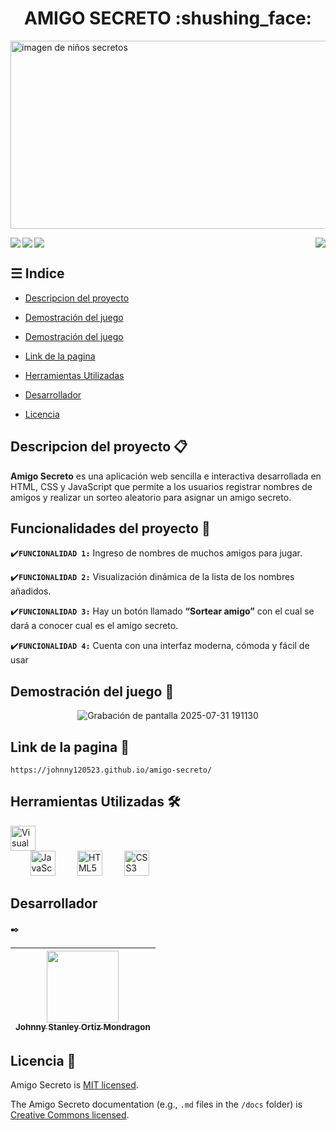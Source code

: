 <h1 align="center" > AMIGO SECRETO :shushing_face: </h1>
<img width="1047" height="301" alt="imagen de niños secretos" src="https://github.com/user-attachments/assets/d3b9477d-e6d6-42e4-a268-9a10841b01a4" />
<p >
  <img align="left" src="https://img.shields.io/badge/STATUS-CULMINADO-green"/>
  <img src="https://img.shields.io/github/stars/camilafernanda?style=social"/>
  <img align="right"src="https://img.shields.io/badge/npm-1.0.0-red"/>
  <img align="left"src="https://img.shields.io/badge/FINALIZACION-31/Julio/2025-blue"/>
</p>

## ☰ Indice 

- [Descripcion del proyecto](#Descripcion-del-proyecto)
  
- [Demostración del juego](#Demostración-del-juego)

- [Demostración del juego](#Demostración-del-juego)

- [Link de la pagina](#Link-de-la-pagina)

- [Herramientas Utilizadas](#Herramientas-Utilizadas)

- [Desarrollador](#Desarrollador)
  
- [Licencia](#Licencia)

## Descripcion del proyecto :clipboard:

**Amigo Secreto** es una aplicación web sencilla e interactiva desarrollada en HTML, CSS y JavaScript que permite a los usuarios registrar nombres de amigos y realizar un sorteo aleatorio para asignar un amigo secreto.

<h2>
  
  ## Funcionalidades del proyecto :hammer:
</h2>

:heavy_check_mark:**`FUNCIONALIDAD 1:`** Ingreso de nombres de muchos amigos para jugar.

:heavy_check_mark:**`FUNCIONALIDAD 2:`** Visualización dinámica de la lista de los nombres añadidos.

:heavy_check_mark:**`FUNCIONALIDAD 3:`** Hay un botón llamado **“Sortear amigo”** con el cual se dará a conocer cual es el amigo secreto.

:heavy_check_mark:**`FUNCIONALIDAD 4:`** Cuenta con una interfaz moderna, cómoda y fácil de usar 

## Demostración del juego :movie_camera:

<div align="center" width="800" height="450">
  
  ![Grabación de pantalla 2025-07-31 191130](https://github.com/user-attachments/assets/0216aa9d-4fc3-4722-87d1-9dcc86ad507f)
</div>

## Link de la pagina :link:

```
https://johnny120523.github.io/amigo-secreto/
```

## Herramientas Utilizadas :hammer_and_wrench:
<p >
<img width="40" height="40" alt="Visual Studio Code"  src="https://code.visualstudio.com/assets/images/code-stable.png" style="margin-right: 500px;"/>
  &nbsp&nbsp&nbsp&nbsp&nbsp&nbsp&nbsp
<img src="https://cdn.jsdelivr.net/gh/devicons/devicon/icons/javascript/javascript-original.svg" alt="JavaScript" width="40" height="40"/>
  &nbsp&nbsp&nbsp&nbsp&nbsp&nbsp&nbsp
<img src="https://cdn.jsdelivr.net/gh/devicons/devicon/icons/html5/html5-original.svg" alt="HTML5" width="40" height="40"/>
  &nbsp&nbsp&nbsp&nbsp&nbsp&nbsp&nbsp
<img src="https://cdn.jsdelivr.net/gh/devicons/devicon/icons/css3/css3-original.svg" alt="CSS3" width="40" height="40"/>
</p>

## Desarrollador 
:black_nib:

| [<img src="https://github.com/user-attachments/assets/826be976-9214-4cd3-9c10-6a8844f1a568" width=115><br><sub>Johnny Stanley Ortiz Mondragon</sub>](https://github.com/johnny120523) |
| :---: |

## Licencia :page_facing_up:

Amigo Secreto is [MIT licensed](./LICENSE).

The Amigo Secreto documentation (e.g., `.md` files in the `/docs` folder) is [Creative Commons licensed](./LICENSE-docs).

